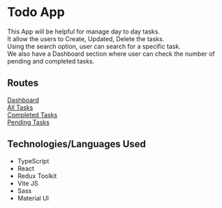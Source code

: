 # Todo App
This App will be helpful for manage day to day tasks.   
It allow the users to Create, Updated, Delete the tasks.   
Using the search option, user can search for a specific task.   
We also have a Dashboard section where user can check the number of pending and completed tasks.

## Routes
[Dashboard](http://localhost:3001/dashboard)  
[All Tasks](http://localhost:3001/all)  
[Completed Tasks](http://localhost:3001/completed)  
[Pending Tasks](http://localhost:3001/pending)  


## Technologies/Languages Used
- TypeScript
- React
- Redux Toolkit
- Vite JS
- Sass
- Material UI